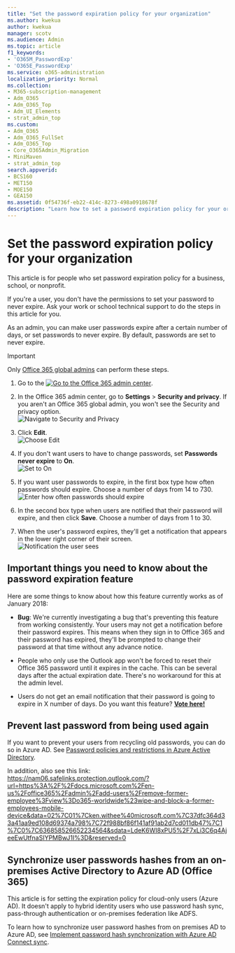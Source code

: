 ```yaml
---
title: "Set the password expiration policy for your organization"
ms.author: kwekua
author: kwekua
manager: scotv
ms.audience: Admin
ms.topic: article
f1_keywords:
- 'O365M_PasswordExp'
- 'O365E_PasswordExp'
ms.service: o365-administration
localization_priority: Normal
ms.collection: 
- M365-subscription-management
- Adm_O365
- Adm_O365_Top
- Adm_UI_Elements
- strat_admin_top
ms.custom:
- Adm_O365
- Adm_O365_FullSet
- Adm_O365_Top
- Core_O365Admin_Migration
- MiniMaven
- strat_admin_top
search.appverid:
- BCS160
- MET150
- MOE150
- GEA150
ms.assetid: 0f54736f-eb22-414c-8273-498a0918678f
description: "Learn how to set a password expiration policy for your organization in Office 365 admin center. "
---
```


# Set the password expiration policy for your organization

This article is for people who set password expiration policy for a business, school, or nonprofit.  

If you're a user, you don't have the permissions to set your password to never expire. Ask your work or school technical support to do the steps in this article for you.
   
As an admin, you can make user passwords expire after a certain number of days, or set passwords to never expire. By default, passwords are set to never expire.
  
> [!IMPORTANT]
> Only [Office 365 global admins](../add-users/about-admin-roles.md) can perform these steps. 
  
1. Go to the [![Go to the Office 365 admin center](../media/e00ba917-c3fb-4173-b344-43eb5c7eeb15.png)](https://portal.office.com/adminportal/home).

2. In the Office 365 admin center, go to **Settings** \> **Security and privacy**. If you aren't an Office 365 global admin, you won't see the Security and privacy option. <br/> ![Navigate to Security and Privacy](../media/5f474a03-38a4-4833-9f4c-db769de8b8d9.png)
  
3. Click **Edit**. <br/>![Choose Edit](../media/85ecde71-ecd2-4e02-ac1c-f27790c1869a.png)
  
4. If you don't want users to have to change passwords, set **Passwords never expire** to **On**.<br/> ![Set to On](../media/a12c3844-d951-4484-8d2b-4120b059ea37.png)
  
5. If you want user passwords to expire, in the first box type how often passwords should expire. Choose a number of days from 14 to 730.<br/>![Enter how often passwords should expire](../media/eaca5b33-c8b5-4d8b-b7ac-4712a9d0500e.png)
  
6. In the second box type when users are notified that their password will expire, and then click **Save**. Choose a number of days from 1 to 30. 
    
7. When the user's password expires, they'll get a notification that appears in the lower right corner of their screen.<br/>![Notification the user sees](../media/a9809116-305c-4300-99c5-a3703dd65c30.png)
  
## Important things you need to know about the password expiration feature

Here are some things to know about how this feature currently works as of January 2018:
  
- **Bug**: We're currently investigating a bug that's preventing this feature from working consistently. Your users may not get a notification before their password expires. This means when they sign in to Office 365 and their password has expired, they'll be prompted to change their password at that time without any advance notice. 
    
- People who only use the Outlook app won't be forced to reset their Office 365 password until it expires in the cache. This can be several days after the actual expiration date. There's no workaround for this at the admin level.
    
- Users do not get an email notification that their password is going to expire in X number of days. Do you want this feature? **[Vote here!](https://office365.uservoice.com/forums/273493-office-365-admin/suggestions/15028344-office-365-password-email-notification)**
    
## Prevent last password from being used again

If you want to prevent your users from recycling old passwords, you can do so in Azure AD. See [Password policies and restrictions in Azure Active Directory](https://go.microsoft.com/fwlink/?linkid=860842).

In addition, also see this link: https://nam06.safelinks.protection.outlook.com/?url=https%3A%2F%2Fdocs.microsoft.com%2Fen-us%2Foffice365%2Fadmin%2Fadd-users%2Fremove-former-employee%3Fview%3Do365-worldwide%23wipe-and-block-a-former-employees-mobile-device&data=02%7C01%7Cken.withee%40microsoft.com%7C37dfc364d33a41aa9ed108d69374a798%7C72f988bf86f141af91ab2d7cd011db47%7C1%7C0%7C636858526652234564&sdata=LdeK6WI8xPU5%2F7xLi3C6q4AjeeEwUtfnaSIYPMBwJ1I%3D&reserved=0

## Synchronize user passwords hashes from an on-premises Active Directory to Azure AD (Office 365)

This article is for setting the expiration policy for cloud-only users (Azure AD). It doesn't apply to hybrid identity users who use password hash sync, pass-through authentication or on-premises federation like ADFS.
  
To learn how to synchronize user password hashes from on premises AD to Azure AD, see [Implement password hash synchronization with Azure AD Connect sync](https://docs.microsoft.com/en-us/azure/active-directory/hybrid/how-to-connect-password-hash-synchronization).
  

